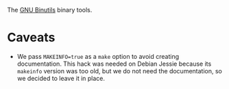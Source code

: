 The [GNU Binutils](https://www.gnu.org/software/binutils/) binary tools.

# Caveats

- We pass `MAKEINFO=true` as a `make` option to avoid creating documentation.
  This hack was needed on Debian Jessie because its `makeinfo` version was too
  old, but we do not need the documentation, so we decided to leave it in place.
